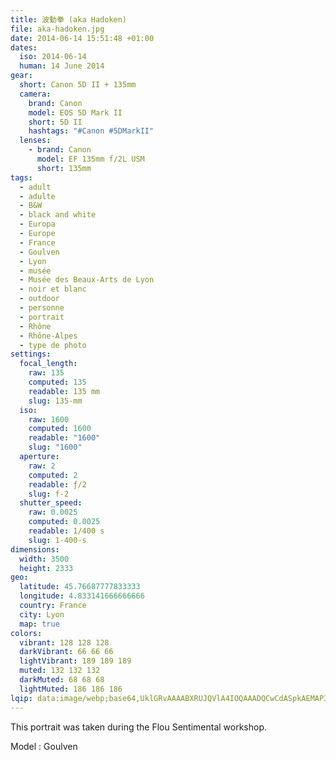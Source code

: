 ```yaml
---
title: 波動拳 (aka Hadoken)
file: aka-hadoken.jpg
date: 2014-06-14 15:51:48 +01:00
dates:
  iso: 2014-06-14
  human: 14 June 2014
gear:
  short: Canon 5D II + 135mm
  camera:
    brand: Canon
    model: EOS 5D Mark II
    short: 5D II
    hashtags: "#Canon #5DMarkII"
  lenses:
    - brand: Canon
      model: EF 135mm f/2L USM
      short: 135mm
tags:
  - adult
  - adulte
  - B&W
  - black and white
  - Europa
  - Europe
  - France
  - Goulven
  - Lyon
  - musée
  - Musée des Beaux-Arts de Lyon
  - noir et blanc
  - outdoor
  - personne
  - portrait
  - Rhône
  - Rhône-Alpes
  - type de photo
settings:
  focal_length:
    raw: 135
    computed: 135
    readable: 135 mm
    slug: 135-mm
  iso:
    raw: 1600
    computed: 1600
    readable: "1600"
    slug: "1600"
  aperture:
    raw: 2
    computed: 2
    readable: ƒ/2
    slug: f-2
  shutter_speed:
    raw: 0.0025
    computed: 0.0025
    readable: 1/400 s
    slug: 1-400-s
dimensions:
  width: 3500
  height: 2333
geo:
  latitude: 45.76687777833333
  longitude: 4.833141666666666
  country: France
  city: Lyon
  map: true
colors:
  vibrant: 128 128 128
  darkVibrant: 66 66 66
  lightVibrant: 189 189 189
  muted: 132 132 132
  darkMuted: 68 68 68
  lightMuted: 186 186 186
lqip: data:image/webp;base64,UklGRvAAAABXRUJQVlA4IOQAAADQCwCdASpkAEMAP3GqzVu0v7+rrbVaa/AuCWkAAM9OeIrlOAPHjZUpmi+vMo8THWv0IIvSY49A4XTpfTGvmA4BqS4k2xNu9P/Jstf/ZmgLosz3iaC1i2m09vTVm2m+BgQS9BgXVBoAAP7u0zoiDsHHlSYzswIdOXVsRCuPQaf8E2WHjhOtFrVe3LZ29+KN89PJ21LArlqnfL+35onRNLgV9qZT3B0SwSlZtJcMdTvZ9TcxJF15I7o0BkKM65NZeB/zBhjUDKTWQ81SQP9OaZS8RI+rdMFptP0y1o/anUGTzQs6AAA=
---
```


This portrait was taken during the Flou Sentimental workshop.

Model : Goulven
